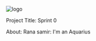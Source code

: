![logo](https://thumb.ibb.co/e5V2vn/tut_logo.png)

Project Title:
Sprint 0

About:
Rana samir: I'm an Aquarius
